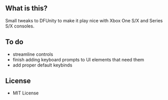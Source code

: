 ## What is this?
Small tweaks to DFUnity to make it play nice with Xbox One S/X and Series S/X consoles.

## To do
+ streamline controls
+ finish adding keyboard prompts to UI elements that need them
+ add proper default keybinds

## License
+ MIT License
